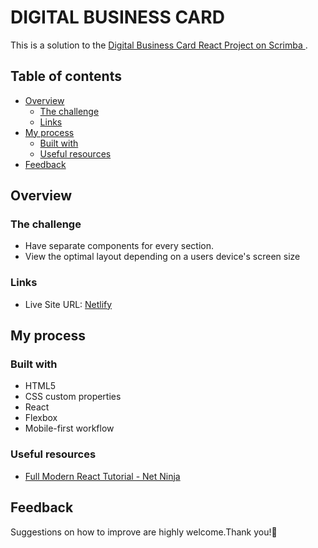# DIGITAL BUSINESS CARD

This is a solution to the [Digital Business Card React Project on Scrimba ](https://scrimba.com/learn/frontend/solo-project-pro-digital-business-card-coce646e88eea46f91af43ca4). 

## Table of contents

- [Overview](#overview)
  - [The challenge](#the-challenge)
  - [Links](#links)
- [My process](#my-process)
  - [Built with](#built-with)
  - [Useful resources](#useful-resources)
- [Feedback](#feedback)

## Overview

### The challenge

- Have separate components for every section.
- View the optimal layout depending on a users device's screen size


### Links
<!-- - Solution Scrim: [Scrimba](https://scrimba.com/scrim/cErRmwsK) -->
- Live Site URL: [Netlify](https://graceful-kangaroo-007a6a.netlify.app/)

## My process

### Built with

- HTML5 
- CSS custom properties
- React
- Flexbox
- Mobile-first workflow


### Useful resources

- [Full Modern React Tutorial - Net Ninja](https://www.youtube.com/watch?v=j942wKiXFu8&list=PL4cUxeGkcC9gZD-Tvwfod2gaISzfRiP9d) 


## Feedback
Suggestions on how to improve are highly welcome.Thank you!💜
